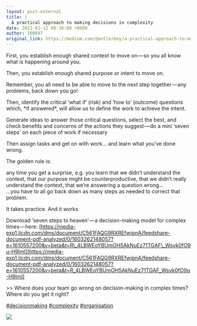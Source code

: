 ```yaml
---
layout: post-external
title: |
  A practical approach to making decisions in complexity
date: 2021-01-12 08:36:00 +0000
author: 100047
original_link: https://medium.com/@antlerboy/a-practical-approach-to-making-decisions-in-complexity-dd1343acd38d?source=rss-97852f5a56ae------2
---
```


First, you establish enough shared context to move on — so you all know what is happening around you.

Then, you establish enough shared purpose or intent to move on.

Remember, you all need to be able to move to the next step together — any problems, back down you go!

Then, identify the critical ‘what if’ (risk) and ‘how to’ (outcome) questions which, \*if answered\*, will allow us to define the work to achieve the intent.

Generate ideas to answer those critical questions, select the best, and check benefits and concerns of the actions they suggest — do a mini ‘seven steps’ on each piece of work if necessary

Then assign tasks and get on with work… and learn what you’ve done wrong.

The golden rule is:

any time you get a surprise, e.g. you learn that we didn’t understand the context, that our purpose might be counterproductive, that we didn’t really understand the context, that we’re answering a question wrong…  
…you have to all go back down as many steps as needed to correct that problem.

It takes practice. And it works.

Download ‘seven steps to heaven’ — a decision-making model for complex times — here: [https://media-exp1.licdn.com/dms/document/C561FAQG9RXREfwjpnA/feedshare-document-pdf-analyzed/0/1603262148057?e=1610557200&v=beta&t=R\_4LBWEoYBUmOH5AkNuEz71TGAF\_Wsvk0fO9u-H9lmI](https://media-exp1.licdn.com/dms/document/C561FAQG9RXREfwjpnA/feedshare-document-pdf-analyzed/0/1603262148057?e=1610557200&v=beta&t=R_4LBWEoYBUmOH5AkNuEz71TGAF_Wsvk0fO9u-H9lmI)

\>\> Where does your team go wrong on decision-making in complex times? Where do you get it right?

[#decisionmaking](https://www.linkedin.com/feed/hashtag/?keywords=decisionmaking&highlightedUpdateUrns=urn#3Ali%3Aactivity%3A6724572557435125760) [#complexity](https://www.linkedin.com/feed/hashtag/?keywords=complexity&highlightedUpdateUrns=urn%3Ali%3Aactivity%3A6724572557435125760) [#organisation](https://www.linkedin.com/feed/hashtag/?keywords=organisation&highlightedUpdateUrns=urn%3Ali%3Aactivity%3A6724572557435125760)

 ![](https://medium.com/_/stat?event=post.clientViewed&referrerSource=full_rss&postId=dd1343acd38d)
